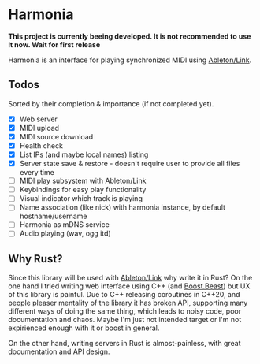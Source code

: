 # Harmonia

__This project is currently beeing developed. It is not recommended to use it now. Wait for first release__

Harmonia is an interface for playing synchronized MIDI using [Ableton/Link](https://github.com/Ableton/link).

## Todos

Sorted by their completion & importance (if not completed yet).

- [x] Web server
- [x] MIDI upload
- [x] MIDI source download
- [x] Health check
- [x] List IPs (and maybe local names) listing
- [x] Server state save & restore - doesn't require user to provide all files every time
- [ ] MIDI play subsystem with Ableton/Link
- [ ] Keybindings for easy play functionality
- [ ] Visual indicator which track is playing
- [ ] Name association (like nick) with harmonia instance, by default hostname/username
- [ ] Harmonia as mDNS service
- [ ] Audio playing (wav, ogg itd)

## Why Rust?

Since this library will be used with [Ableton/Link](https://github.com/Ableton/link) why write it in Rust?
On the one hand I tried writing web interface using C++ (and [Boost.Beast](https://github.com/boostorg/beast)) but UX of this library is painful.
Due to C++ releasing coroutines in C++20, and people pleaser mentality of the library it has broken API, supporting many different ways
of doing the same thing, which leads to noisy code, poor documentation and chaos.
Maybe I'm just not intended target or I'm not expirienced enough with it or boost in general.

On the other hand, writing servers in Rust is almost-painless, with great documentation and API design.
